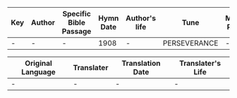 Key | Author   | Specific Bible Passage     |Hymn Date |Author's life |Tune |Metrical Pattern   |Composer/Source
-- | --------- | ---------------------------|----------|--------------|-----|-------------------|-------------  
- |- |- |1908 |- |PERSEVERANCE |- |-

Original Language | Translater | Translation Date   | Translater's Life  
----------------- | --------- | --------------------|-------------     
\- |- |- |-
